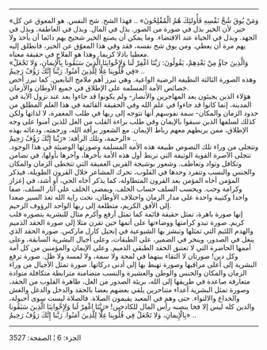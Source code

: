 ------------------------------------------------------------------------

«وَمَنْ يُوقَ شُحَّ نَفْسِهِ فَأُولئِكَ هُمُ الْمُفْلِحُونَ» .. فهذا الشح. شح النفس. هو المعوق
عن كل خير. لأن الخير بذل في صورة من الصور. بذل في المال. وبذل في
العاطفة. وبذل في الجهد. وبذل في الحياة عند الاقتضاء. وما يمكن أن يصنع
الخير شحيح يهم دائما أن يأخذ ولا يهم مرة أن يعطي. ومن يوق شح نفسه، فقد
وقي هذا المعوّق عن الخير، فانطلق إليه معطيا باذلا كريما. وهذا هو الفلاح
في حقيقة معناه.  
«وَالَّذِينَ جاؤُ مِنْ بَعْدِهِمْ، يَقُولُونَ: رَبَّنَا اغْفِرْ لَنا وَلِإِخْوانِنَا الَّذِينَ سَبَقُونا
بِالْإِيمانِ، وَلا تَجْعَلْ فِي قُلُوبِنا غِلًّا لِلَّذِينَ آمَنُوا. رَبَّنا إِنَّكَ رَؤُفٌ رَحِيمٌ» ..  
وهذه الصورة الثالثة النظيفة الرضية الواعية. وهي تبرز أهم ملامح التابعين.
كما تبرز أخص خصائص الأمة المسلمة على الإطلاق في جميع الأوطان والأزمان.  
هؤلاء الذين يجيئون بعد المهاجرين والأنصار- ولم يكونوا قد جاءوا بعد عند
نزول الآية في المدينة، إنما كانوا قد جاءوا في علم الله وفي الحقيقة
القائمة في هذا العلم المطلق من حدود الزمان والمكان- سمة نفوسهم أنها
تتوجه إلى ربها في طلب المغفرة، لا لذاتها ولكن كذلك لسلفها الذين سبقوا
بالإيمان وفي طلب براءة القلب من الغل للذين آمنوا على وجه الإطلاق، ممن
يربطهم معهم رباط الإيمان. مع الشعور برأفة الله، ورحمته، ودعائه بهذه
الرحمة، وتلك الرأفة: «رَبَّنا إِنَّكَ رَؤُفٌ رَحِيمٌ» ..  
وتتجلى من وراء تلك النصوص طبيعة هذه الأمة المسلمة وصورتها الوضيئة في هذا
الوجود. تتجلى الآصرة القوية الوثيقة التي تربط أول هذه الأمة بآخرها،
وآخرها بأولها، في تضامن وتكافل وتواد وتعاطف. وشعور بوشيجة القربى العميقة
التي تتخطى الزمان والمكان والجنس والنسب وتتفرد وحدها في القلوب، تحرك
المشاعر خلال القرون الطويلة، فيذكر المؤمن أخاه المؤمن بعد القرون
المتطاولة، كما يذكر أخاه الحي، أو أشد، في إعزاز وكرامة وحب. ويحسب السلف
حساب الخلف. ويمضي الخلف على آثار السلف. صفا واحدا وكتيبة واحدة على مدار
الزمان واختلاف الأوطان، تحت راية الله تغذ السير صعدا إلى الأفق الكريم،
متطلعة إلى ربها الواحد الرؤوف الرحيم.  
إنها صورة باهرة، تمثل حقيقة قائمة كما تمثل أرفع وأكرم مثال للبشرية
يتصوره قلب كريم. صورة تبدو كرامتها ووضاءتها على أتمها حين تقرن مثلا إلى
صورة الحقد الذميم والهدم اللئيم التي تمثلها وتبشر بها الشيوعية في إنجيل
كارل ماركس. صورة الحقد الذي ينغل في الصدور، وينخر في الضمير، على
الطبقات، وعلى أجيال البشرية السابقة، وعلى أممها الحاضرة التي لا تعتنق
الحقد الطبقي الذميم. وعلى الإيمان والمؤمنين من كل أمة وكل دين! صورتان لا
التقاء بينهما في لمحة ولا سمة، ولا لمسة ولا ظل. صورة ترفع البشرية إلى
أعلى مراقيها وصورة تهبط بها إلى أدنى دركاتها. صورة تمثل الأجيال من وراء
الزمان والمكان والجنس والوطن والعشيرة والنسب متضامنة مترابطة متكافلة
متوادة متعارفة صاعدة في طريقها إلى الله، بريئة الصدور من الغل، طاهرة
القلوب من الحقد، وصورة تمثل البشرية أعداء متناحرين يلقي بعضهم بعضا
بالحقد والدخل والدغل والغش والخداع والالتواء. حتى وهم في المعبد يقيمون
الصلاة. فالصلاة ليست سوى أحبولة، والدين كله ليس إلا فخا ينصبه رأس المال
للكادحين! «رَبَّنَا اغْفِرْ لَنا وَلِإِخْوانِنَا الَّذِينَ سَبَقُونا بِالْإِيمانِ، وَلا تَجْعَلْ فِي
قُلُوبِنا غِلًّا لِلَّذِينَ آمَنُوا. رَبَّنا إِنَّكَ رَؤُفٌ رَحِيمٌ» ..

------------------------------------------------------------------------

الجزء: 6 ¦ الصفحة: 3527
